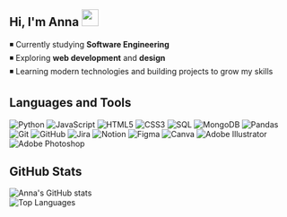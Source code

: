 ## Hi, I'm Anna <img src="https://raw.githubusercontent.com/MartinHeinz/MartinHeinz/master/wave.gif" width="30px" height="30px" />
◾ Currently studying **Software Engineering**  <br>
◾ Exploring **web development** and **design**  <br>
◾ Learning modern technologies and building projects to grow my skills  

## Languages and Tools
![Python](https://img.shields.io/badge/python-6C5DD3?style=flat-square&logo=python&logoColor=ffffff) 
![JavaScript](https://img.shields.io/badge/javascript-F5C75D?style=flat-square&logo=javascript&logoColor=000000) 
![HTML5](https://img.shields.io/badge/html5-FF6B6B?style=flat-square&logo=html5&logoColor=ffffff) 
![CSS3](https://img.shields.io/badge/css3-4DB6AC?style=flat-square&logo=css3&logoColor=ffffff) 
![SQL](https://img.shields.io/badge/SQL-8E44AD?style=flat-square&logo=postgresql&logoColor=ffffff) 
![MongoDB](https://img.shields.io/badge/MongoDB-27AE60?style=flat-square&logo=mongodb&logoColor=ffffff) 
![Pandas](https://img.shields.io/badge/Pandas-5D6D7E?style=flat-square&logo=pandas&logoColor=ffffff) 
![Git](https://img.shields.io/badge/Git-E67E22?style=flat-square&logo=git&logoColor=ffffff) 
![GitHub](https://img.shields.io/badge/GitHub-34495E?style=flat-square&logo=github&logoColor=ffffff) 
![Jira](https://img.shields.io/badge/Jira-2980B9?style=flat-square&logo=jira&logoColor=ffffff) 
![Notion](https://img.shields.io/badge/Notion-2C3E50?style=flat-square&logo=notion&logoColor=ffffff) 
![Figma](https://img.shields.io/badge/Figma-D35400?style=flat-square&logo=figma&logoColor=ffffff) 
![Canva](https://img.shields.io/badge/Canva-1ABC9C?style=flat-square&logo=Canva&logoColor=ffffff) 
![Adobe Illustrator](https://img.shields.io/badge/Adobe%20Illustrator-FF9F43?style=flat-square&logo=adobe-illustrator&logoColor=ffffff) 
![Adobe Photoshop](https://img.shields.io/badge/Adobe%20Photoshop-3498DB?style=flat-square&logo=adobe-photoshop&logoColor=ffffff)

## GitHub Stats
![Anna's GitHub stats](https://github-readme-stats.vercel.app/api?username=annabut08&show_icons=true&theme=tokyonight)<br/>
![Top Languages](https://github-readme-stats.vercel.app/api/top-langs/?username=annabut08&theme=tokyonight&hide_border=false&include_all_commits=false&count_private=false&layout=compact)

<!--## Connect with me
:e-mail: <a href="mailto:ann28876@gmail.com">Send an e-mail</a> 
-->




<!--
**annabut08/annabut08** is a ✨ _special_ ✨ repository because its `README.md` (this file) appears on your GitHub profile.

Here are some ideas to get you started:

- 🔭 I’m currently working on ...
- 🌱 I’m currently learning ...
- 👯 I’m looking to collaborate on ...
- 🤔 I’m looking for help with ...
- 💬 Ask me about ...
- 📫 How to reach me: ...
- 😄 Pronouns: ...
- ⚡ Fun fact: ...
-->
